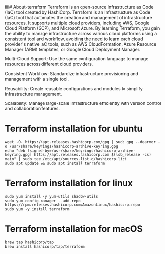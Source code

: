 iiii# About-terraform
Terraform is an open-source Infrastructure as Code (IaC) tool created by HashiCorp. Terraform is an Infrastructure as Code (IaC) tool that automates the creation and management of infrastructure resources. It supports multiple cloud providers, including AWS, Google Cloud Platform (GCP), and Microsoft Azure. By learning Terraform, you gain the ability to manage infrastructure across various cloud platforms using a consistent tool and workflow, avoiding the need to learn each cloud provider's native IaC tools, such as AWS CloudFormation, Azure Resource Manager (ARM) templates, or Google Cloud Deployment Manager.

Multi-Cloud Support: Use the same configuration language to manage resources across different cloud providers.

Consistent Workflow: Standardize infrastructure provisioning and management with a single tool.

Reusability: Create reusable configurations and modules to simplify infrastructure management.

Scalability: Manage large-scale infrastructure efficiently with version control and collaboration features.


# Terraform installation for ubuntu
```
wget -O- https://apt.releases.hashicorp.com/gpg | sudo gpg --dearmor -o /usr/share/keyrings/hashicorp-archive-keyring.gpg
echo "deb [signed-by=/usr/share/keyrings/hashicorp-archive-keyring.gpg] https://apt.releases.hashicorp.com $(lsb_release -cs) main" | sudo tee /etc/apt/sources.list.d/hashicorp.list
sudo apt update && sudo apt install terraform
```
# Terraform installation for linux
```
sudo yum install -y yum-utils shadow-utils
sudo yum-config-manager --add-repo https://rpm.releases.hashicorp.com/AmazonLinux/hashicorp.repo
sudo yum -y install terraform
```
# Terraform installation for macOS
```
brew tap hashicorp/tap
brew install hashicorp/tap/terraform
```
